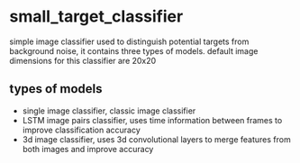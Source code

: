 # small_target_classifier

simple image classifier used to distinguish potential targets from background noise, it contains three types of models. default image dimensions for this classifier are 20x20

## types of models
- single image classifier, classic image classifier
- LSTM image pairs classifier, uses time information between frames to improve classification accuracy
- 3d image classifier, uses 3d convolutional layers to merge features from both images and improve accuracy


